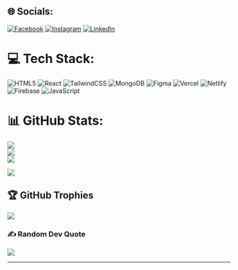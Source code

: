 
## 🌐 Socials:
[![Facebook](https://img.shields.io/badge/Facebook-%231877F2.svg?logo=Facebook&logoColor=white)](https://facebook.com/https://www.facebook.com/sohanakondo.03) [![Instagram](https://img.shields.io/badge/Instagram-%23E4405F.svg?logo=Instagram&logoColor=white)](https://instagram.com/https://www.instagram.com/_sohan_3860/) [![LinkedIn](https://img.shields.io/badge/LinkedIn-%230077B5.svg?logo=linkedin&logoColor=white)](https://linkedin.com/in/https://www.linkedin.com/in/md-zahidul-islam-shohan-013564278/) 

# 💻 Tech Stack:
![HTML5](https://img.shields.io/badge/html5-%23E34F26.svg?style=for-the-badge&logo=html5&logoColor=white) ![React](https://img.shields.io/badge/react-%2320232a.svg?style=for-the-badge&logo=react&logoColor=%2361DAFB) ![TailwindCSS](https://img.shields.io/badge/tailwindcss-%2338B2AC.svg?style=for-the-badge&logo=tailwind-css&logoColor=white) ![MongoDB](https://img.shields.io/badge/MongoDB-%234ea94b.svg?style=for-the-badge&logo=mongodb&logoColor=white) 	![Figma](https://img.shields.io/badge/figma-%23F24E1E.svg?style=for-the-badge&logo=figma&logoColor=white) ![Vercel](https://img.shields.io/badge/vercel-%23000000.svg?style=for-the-badge&logo=vercel&logoColor=white) ![Netlify](https://img.shields.io/badge/netlify-%23000000.svg?style=for-the-badge&logo=netlify&logoColor=#00C7B7) ![Firebase](https://img.shields.io/badge/firebase-%23039BE5.svg?style=for-the-badge&logo=firebase) ![JavaScript](https://img.shields.io/badge/javascript-%23323330.svg?style=for-the-badge&logo=javascript&logoColor=%23F7DF1E)
# 📊 GitHub Stats:
![](https://github-readme-stats.vercel.app/api?username=sohan-R30&theme=prussian&hide_border=false&include_all_commits=true&count_private=true)<br/>
![](https://github-readme-streak-stats.herokuapp.com/?user=sohan-R30&theme=prussian&hide_border=false)<br/>
![](https://github-readme-stats.vercel.app/api/top-langs/?username=sohan-R30&theme=prussian&hide_border=false&include_all_commits=true&count_private=true&layout=compact)

[![](https://visitcount.itsvg.in/api?id=sohan-R30&icon=0&color=1)](https://visitcount.itsvg.in)

## 🏆 GitHub Trophies
![](https://github-profile-trophy.vercel.app/?username=sohan-R30&theme=radical&no-frame=true&no-bg=false&margin-w=4)

### ✍️ Random Dev Quote
![](https://quotes-github-readme.vercel.app/api?type=horizontal&theme=radical)

---


<!-- Proudly created with GPRM ( https://gprm.itsvg.in ) -->
